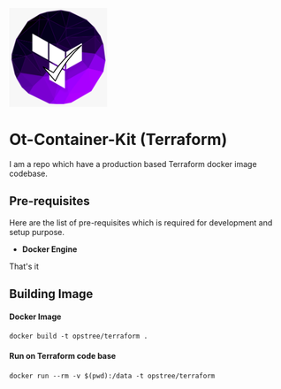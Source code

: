 <p align="left">
  <img src="./img/opstree_terraform_lint.png">
</p>

# Ot-Container-Kit (Terraform)

I am a repo which have a production based Terraform docker image codebase.

## Pre-requisites

Here are the list of pre-requisites which is required for development and setup purpose.

- **Docker Engine**

That's it

## Building Image

#### Docker Image

```shell
docker build -t opstree/terraform .
```

#### Run on Terraform code base

```shell
docker run --rm -v $(pwd):/data -t opstree/terraform
```
